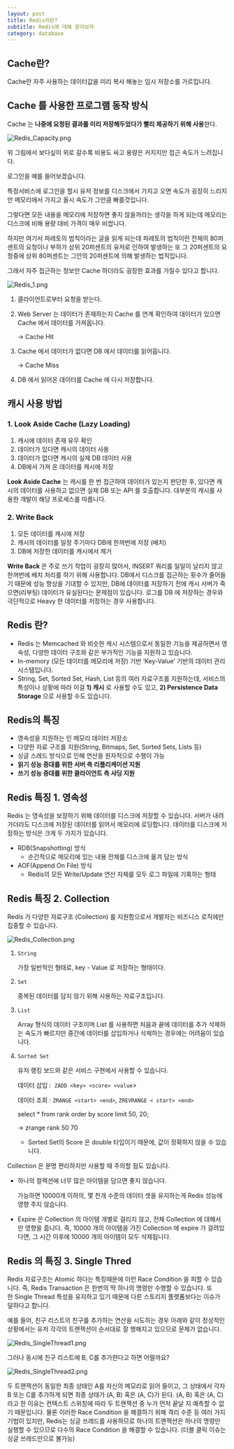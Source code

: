 ```yaml
---
layout: post
title: Redis이란?
subtitle: Redis에 대해 알아보자
category: database
---
```


## Cache란?

Cache란 자주 사용하는 데이터값을 미리 복사 해놓는 임시 저장소를 가르킵니다.

## Cache 를 사용한 프로그램 동작 방식

Cache 는 **나중에 요청된 결과를 미리 저장해두었다가 빨리 제공하기 위해 사용**한다.

![Redis_Capacity.png](/img/post/Redis_Capacity.png)

위 그림에서 보다싶이 위로 갈수록 비용도 싸고 용량은 커지지만 접근 속도가 느려집니다.

로그인을 예를 들어보겠습니다.

특정서비스에 로그인을 할시 유저 정보를 디스크에서 가지고 오면 속도가 굉장히 느리지만 메모리에서 가지고 올시 속도가 그만큼 빠를것입니다.

그렇다면 모든 내용을 메모리에 저장하면 좋지 않을까라는 생각을 하게 되는데 메모리는 디스크에 비해 용량 대비 가격이 매우 비쌉니다.

하지만 여기서 파레토의 법칙이라는 글을 읽게 되는데 파레토의 법칙이란 전체의 80퍼센트의 요청이나 부하가 상위 20퍼센트의 유저로 인하여 발생하는 또 그 20퍼센트의 요청중에 상위 80퍼센트는 그안의 20퍼센트에 의해 발생하는 법칙입니다.

그래서 자주 접근하는 정보만 Cache 하더라도 굉장한 효과를 가질수 있다고 합니다.

![Redis_1.png](/img/post/Redis_1.png)

1. 클라이언트로부터 요청을 받는다.
2. Web Server 는 데이터가 존재하는지 Cache 를 연계 확인하여 데이터가 있으면 Cache 에서 데이터를 가져옵니다.

    → Cache Hit

3. Cache 에서 데이터가 없다면 DB 에서 데이터를 읽어옵니다.

    → Cache Miss

4. DB 에서 읽어온 데이터를 Cache 에 다시 저장합니다.

## 캐시 사용 방법

### 1. **Look Aside Cache (Lazy Loading)**

1. 캐시에 데이터 존재 유무 확인
2. 데이터가 있다면 캐시의 데이터 사용
3. 데이터가 없다면 캐시의 실제 DB 데이터 사용
4. DB에서 가져 온 데이터를 캐시에 저장

**Look Aside Cache** 는 캐시를 한 번 접근하여 데이터가 있는지 판단한 후, 있다면 캐시의 데이터를 사용하고 없으면 실제 DB 또는 API 를 호출합니다. 대부분의 캐시를 사용한 개발이 해당 프로세스를 따릅니다.

### 2. **Write Back**

1. 모든 데이터를 캐시에 저장
2. 캐시의 데이터를 일정 주기마다 DB에 한꺼번에 저장 (배치)
3. DB에 저장한 데이터를 캐시에서 제거

**Write Back** 은 주로 쓰기 작업이 굉장히 많아서, INSERT 쿼리를 일일이 날리지 않고 한꺼번에 배치 처리를 하기 위해 사용합니다. DB에서 디스크를 접근하는 횟수가 줄어들기 때문에 성능 향상을 기대할 수 있지만, DB에 데이터를 저장하기 전에 캐시 서버가 죽으면(리부팅) 데이터가 유실된다는 문제점이 있습니다. 로그를 DB 에 저장하는 경우와 극단적으로 Heavy 한 데이터를 저장하는 경우 사용합니다.

## Redis 란?

- Redis 는 Memcached 와 비슷한 캐시 시스템으로서 동일한 기능을 제공하면서 영속성, 다양한 데이터 구조와 같은 부가적인 기능을 지원하고 있습니다.
- In-memory (모든 데이터를 메모리에 저장) 기반 ‘Key-Value’ 기반의 데이터 관리 시스템입니다.
- String, Set, Sorted Set, Hash, List 등의 여러 자료구조를 지원하는데, 서비스의 특성이나 상황에 따라 이걸 **1) 캐시** 로 사용할 수도 있고, **2) Persistence Data Storage** 으로 사용할 수도 있습니다.

## Redis의 특징

- 영속성을 지원하는 인 메모리 데이터 저장소
- 다양한 자료 구조를 지원(String, Bitmaps, Set, Sorted Sets, Lists 등)
- 싱글 스레드 방식으로 인해 연산을 원자적으로 수행이 가능
- **읽기 성능 증대를 위한 서버 측 리플리케이션 지원**
- **쓰기 성능 증대를 위한 클라이언트 측 샤딩 지원**

## Redis 특징 1. 영속성

Redis 는 영속성을 보장하기 위해 데이터를 디스크에 저장할 수 있습니다. 서버가 내려가더라도 디스크에 저장된 데이터를 읽어서 메모리에 로딩합니다. 데이터를 디스크에 저장하는 방식은 크게 두 가지가 있습니다.

- RDB(Snapshotting) 방식
    - 순간적으로 메모리에 있는 내용 전체를 디스크에 옮겨 담는 방식
- AOF(Append On File) 방식
    - Redis의 모든 Write/Update 연산 자체를 모두 로그 파일에 기록하는 형태

## Redis 특징 2.  Collection

Redis 가 다양한 자료구조 (Collection) 를 지원함으로서 개발자는 비즈니스 로직에만 집중할 수 있습니다.

![Redis_Collection.png](/img/post/Redis_Collection.png)

1. `String` 

    가장 일반적인 형태로, key - Value 로 저장하는 형태이다.

2. `Set` 

    중복된 데이터를 담지 않기 위해 사용하는 자료구조입니다.

3. `List`

    Array 형식의 데이터 구조이며 List 를 사용하면 처음과 끝에 데이터를 추가 삭제하는 속도가 빠르지만 중간에 데이터를 삽입하거나 삭제하는 경우에는 어려움이 있습니다.

4. `Sorted Set` 

    유저 랭킹 보드와 같은 서비스 구현에서 사용할 수 있습니다.

    데이터 삽입 :  `ZADD <key> <score> <value`> 

    데이터 조회 :  `ZRANGE <start> <end>`, `ZREVRANGE < start> <end>`

    select  * from rank order by score limit 50, 20;

    → zrange rank 50 70

    - Sorted Set의 Score 은 double 타입이기 때문에, 값이 정확하지 않을 수 있습니다.


Collection 은 분명 편리하지만 사용할 때 주의할 점도 있습니다.

- 하나의 컬렉션에 너무 많은 아이템을 담으면 좋지 않습니다.

    가능하면 10000개 이하의, 몇 천개 수준의 데이터 셋을 유지하는게 Redis 성능에 영향 주지 않습니다.

- Expire 은 Collection 의 아이템 개별로 걸리지 않고, 전체 Collection 에 대해서만 영향을 줍니다. 즉, 10000 개의 아이템을 가진 Collection 에 expire 가 걸려있다면, 그 시간 이후에 10000 개의 아이템이 모두 삭제됩니다.

## Redis 의 특징 3. Single Thred

Redis 자료구조는 Atomic 하다는 특징때문에 이런 Race Condition 을 피할 수 있습니다. 즉, Redis Transaction 은 한번의 딱 하나의 명령만 수행할 수 있습니다. 또한 Single Thread 특성을 유지하고 있기 때문에 다른 스토리지 플랫폼보다는 이슈가 덜하다고 합니다.

예를 들어, 친구 리스트의 친구를 추가하는 연산을 시도하는 경우 아래와 같이 정상적인 상황에서는 유저 각각의 트랜잭션이 순서대로 잘 행해지고 있으므로 문제가 없습니다.

![Redis_SingleThread1.png](/img/post/Redis_SingleThread1.png)

그러나 동시에 친구 리스트에 B, C를 추가한다고 하면 어떨까요?

![Redis_SingleThread2.png](/img/post/Redis_SingleThread2.png)

두 트랜잭션이 동일한 최종 상태인 A를 자신의 메모리로 읽어 들이고, 그 상태에서 각자 B 또는 C를 추가하게 되면 최종 상태가 (A, B) 혹은 (A, C)가 된다. (A, B) 혹은 (A, C)라고 한 이유는 컨텍스트 스위칭에 따라 두 트랜잭션 중 누가 먼저 끝날 지 예측할 수 없기 때문입니다. 물론 이러한 Race Condition 을 해결하기 위해 격리 수준 등 여러 가지 기법이 있지만, Redis는 싱글 쓰레드를 사용하므로 하나의 트랜잭션은 하나의 명령만 실행할 수 있으므로 다수의 Race Condition 을 해결할 수 있습니다. (더블 클릭 이슈는 싱글 쓰레드만으로 불가능)
